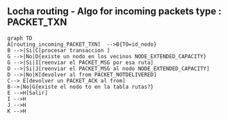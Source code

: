 ## Locha routing - Algo for incoming packets type : PACKET_TXN

```mermaid
graph TD
A[routing_incoming_PACKET_TXN]  -->B{TO=id_nodo}
B -->|Si|C[procesar transaccion ]
G -->|No|D{existe un nodo en los vecinos NODE_EXTENDED_CAPACITY}
G -->|Si|I[reenviar el PACKET_MSG por esa ruta]
D -->|Si|J[reenviar el PACKET_MSG al nodo NODE_EXTENDED_CAPACITY]
D -->|No|K[devolver al from PACKET_NOTDELIVERED]
C--> E[devolver un PACKET_ACK al from]
B-->|No|G{existe el nodo to en la tabla rutas?}
E -->H[Salir]
I -->H
J -->H
K -->H
```